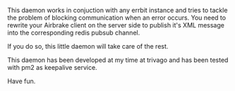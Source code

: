 This daemon works in conjuction with any errbit instance and tries to tackle the problem 
of blocking communication when an error occurs. You need to rewrite your Airbrake client
on the server side to publish it's XML message into the corresponding redis pubsub channel.

If you do so, this little daemon will take care of the rest.

This daemon has been developed at my time at trivago and has been tested with pm2 as keepalive service.

Have fun.